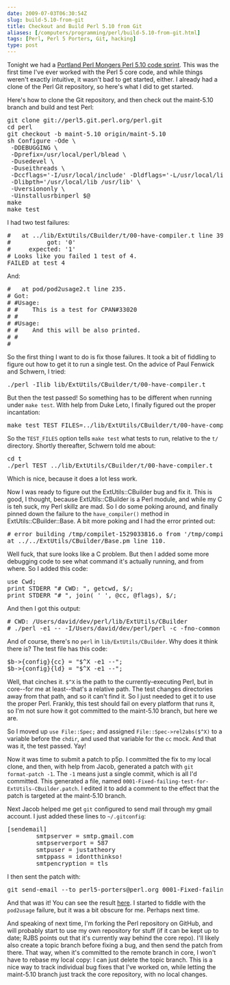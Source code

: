```yaml
--- 
date: 2009-07-03T06:30:54Z
slug: build-5.10-from-git
title: Checkout and Build Perl 5.10 from Git
aliases: [/computers/programming/perl/build-5.10-from-git.html]
tags: [Perl, Perl 5 Porters, Git, hacking]
type: post
---
```


<p>Tonight we had
a <a href="http://mail.pm.org/pipermail/pdx-pm-list/2009-July/005542.html">Portland
Perl Mongers Perl 5.10 code sprint</a>. This was the first time I've ever
worked with the Perl 5 core code, and while things weren't exactly intuitive,
it wasn't bad to get started, either. I already had a clone of the Perl Git
repository, so here's what I did to get started.</p>

<p>Here's how to clone the Git repository, and then check out the maint-5.10
branch and build and test Perl:</p>

<pre>
git clone git://perl5.git.perl.org/perl.git
cd perl
git checkout -b maint-5.10 origin/maint-5.10
sh Configure -Ode \
 -DDEBUGGING \
 -Dprefix=/usr/local/perl/blead \
 -Dusedevel \
 -Duseithreads \
 -Dccflags=&#x0027;-I/usr/local/include&#x0027; -Dldflags=&#x0027;-L/usr/local/lib&#x0027; \
 -Dlibpth=&#x0027;/usr/local/lib /usr/lib&#x0027; \
 -Uversiononly \
 -Uinstallusrbinperl $@
make
make test
</pre>

<p>I had two test failures:</p>

<pre>
#   at ../lib/ExtUtils/CBuilder/t/00-have-compiler.t line 39.
#          got: &#x0027;0&#x0027;
#     expected: &#x0027;1&#x0027;
# Looks like you failed 1 test of 4.
FAILED at test 4
</pre>

<p>And:</p>

<pre>
#   at pod/pod2usage2.t line 235.
# Got:
# #Usage:
# #    This is a test for CPAN#33020
# #
# #Usage:
# #    And this will be also printed.
# #
# 
</pre>

<p>So the first thing I want to do is fix those failures. It took a bit of
fiddling to figure out how to get it to run a single test. On the advice of
Paul Fenwick and Schwern, I tried:</p>

<pre>
./perl -Ilib lib/ExtUtils/CBuilder/t/00-have-compiler.t
</pre>

<p>But then the test passed! So something has to be different when running
under <code>make test</code>. With help from Duke Leto, I finally figured
out the proper incantation:</p>

<pre>
make test TEST_FILES=../lib/ExtUtils/CBuilder/t/00-have-compiler.t
</pre>

<p>So the <code>TEST_FILES</code> option tells <code>make test</code> what
tests to run, relative to the <code>t/</code> directory. Shortly thereafter,
Schwern told me about:</p>

<pre>
cd t
./perl TEST ../lib/ExtUtils/CBuilder/t/00-have-compiler.t
</pre>

<p>Which is nice, because it does a lot less work.</p>

<p>Now I was ready to figure out the ExtUtils::CBuilder bug and fix it. This
is good, I thought, because ExtUtils::CBuilder is a Perl module, and while my
C is teh suck, my Perl skillz are mad. So I do some poking around, and finally
pinned down the failure to the
<code>have_compiler()</code> method in ExtUtils::CBuilder::Base. A bit more
poking and I had the error printed out:</p>

<pre>
# error building /tmp/compilet-1529033816.o from &#x0027;/tmp/compilet-1529033816.c&#x0027;
at ../../ExtUtils/CBuilder/Base.pm line 110.
</pre>

<p>Well fuck, that sure looks like a C problem. But then I added some more
debugging code to see what command it's actually running, and from where. So I
added this code:</p>

<pre>
use Cwd;
print STDERR &quot;# CWD: &quot;, getcwd, $/;
print STDERR &quot;# &quot;, join( &#x0027; &#x0027;, @cc, @flags), $/;
</pre>

<p>And then I got this output:</p>

<pre>
# CWD: /Users/david/dev/perl/lib/ExtUtils/CBuilder
# ./perl -e1 &#x002d;&#x002d; -I/Users/david/dev/perl/perl -c -fno-common -DPERL_DARWIN -no-cpp-precomp -fno-strict-aliasing -pipe -fstack-protector -I/usr/local/include -O3 -o ./compilet-892348855.o
</pre>

<p>And of course, there's no <code>perl</code> in <code>lib/ExtUtils/CBuilder</code>. Why
does it think there is? The test file has this code:</p>

<pre>
$b->{config}{cc} = &quot;$^X -e1 &#x002d;&#x002d;&quot;;
$b->{config}{ld} = &quot;$^X -e1 &#x002d;&#x002d;&quot;;
</pre>

<p>Well, that cinches it. <code>$^X</code> is the path to the
currently-executing Perl, but in core--for me at least--that's a relative
path. The test changes directories away from that path, and so it can't find
it. So I just needed to get it to use the proper Perl. Frankly, this test
should fail on every platform that runs it, so I'm not sure how it got
committed to the maint-5.10 branch, but here we are.</p>

<p>So I moved up <code>use File::Spec;</code> and
assigned <code>File::Spec->rel2abs($^X)</code> to a variable before
the <code>chdir</code>, and used that variable for the <code>cc</code> mock.
And that was it, the test passed. Yay!</p>

<p>Now it was time to submit a patch to p5p. I committed the fix to my local
clone, and then, with help from Jacob, generated a patch with <code>git
format-patch -1</code>. The <code>-1</code> means just a single commit, which
is all I'd committed. This generated a file,
named <code>0001-Fixed-failing-test-for-ExtUtils-CBuilder.patch</code>. I
edited it to add a comment to the effect that the patch is targeted at the
maint-5.10 branch.</p>

<p>Next Jacob helped me get <code>git</code> configured to send mail through
my gmail account. I just added these lines to <code>~/.gitconfig</code>:</p>

<pre>
[sendemail]
        smtpserver = smtp.gmail.com
        smtpserverport = 587
        smtpuser = justatheory
        smtppass = idontthinkso!
        smtpencryption = tls
</pre>

<p>I then sent the patch with:</p>

<pre>
git send-email &#x002d;&#x002d;to perl5-porters@perl.org 0001-Fixed-failing-test-for-ExtUtils-CBuilder.patch
</pre>

<p>And that was it! You can see the result
<a href="http://www.nntp.perl.org/group/perl.perl5.porters/2009/07/msg148055.html">here</a>.
I started to fiddle with the <code>pod2usage</code> failure, but it was a bit
obscure for me. Perhaps next time.</p>

<p>And speaking of next time, I'm forking the Perl repository on GitHub, and
will probably start to use my own repository for stuff (if it can be kept up
to date; RJBS points out that it's currently way behind the core repo). I'll
likely also create a topic branch before fixing a bug, and then send the patch
from there. That way, when it's committed to the remote branch in core, I
won't have to rebase my local copy: I can just delete the topic branch. This
is a nice way to track individual bug fixes that I've worked on, while letting
the maint-5.10 branch just track the core repository, with no local
changes.</p>

